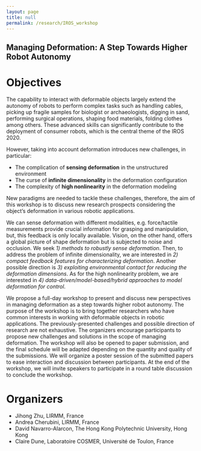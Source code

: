```yaml
---
layout: page
title: null
permalink: /research/IROS_workshop
---
```

## Managing Deformation: A Step Towards Higher Robot Autonomy

# Objectives
The capability to interact with deformable objects largely extend the autonomy of robots to perform complex tasks such as handling cables, picking up fragile samples for biologist or archaeologists, digging in sand, performing surgical operations, shaping food materials, folding clothes among others. These advanced skills can significantly contribute to the deployment of consumer robots, which is the central theme of the IROS 2020.

However, taking into account deformation introduces new challenges, in particular:
 - The complication of **sensing deformation** in the unstructured environment  
 - The curse of **infinite dimensionality** in the deformation configuration
 - The complexity of **high nonlinearity** in the deformation modeling

New paradigms are needed to tackle these challenges, therefore, the aim of  this workshop is  to discuss new research prospects considering the object’s deformation in various robotic applications.

We can sense deformation with different modalities, e.g. force/tactile measurements provide crucial information for grasping and manipulation, but, this feedback is only locally available. Vision, on the other hand, offers a global picture of shape deformation but is subjected to noise and occlusion. We seek *1) methods to robustly sense deformation*. Then, to address the problem of infinite dimensionality, we are interested in *2) compact feedback features for characterizing deformation*. Another possible direction is *3) exploiting environmental contact for reducing the deformation dimensions*. As for the high nonlinearity problem, we are interested in *4) data-driven/model-based/hybrid approaches to model deformation for control*.

We propose a full-day workshop to present and discuss new perspectives in managing deformation as a step towards higher robot autonomy. The purpose of the workshop is to bring together researchers who have common interests in working with deformable objects in robotic applications. The previously-presented challenges and possible direction of research are not exhaustive. The organizers encourage participants to propose new challenges and solutions in the scope of managing deformation. The workshop will also be opened to paper submission, and the final schedule will be adapted depending on the quantity and quality of the submissions. We will organize a poster session of the submitted papers to ease interaction and discussion between participants. At the end of the workshop, we will invite speakers to participate in a round table discussion to conclude the workshop.

# Organizers
- Jihong Zhu, LIRMM, France
- Andrea Cherubini, LIRMM, France
- David Navarro-Alarcon, The Hong Kong Polytechnic University, Hong Kong
- Claire Dune, Laboratoire COSMER, Université de Toulon, France
